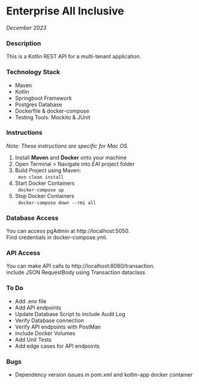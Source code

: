 # Enterprise All Inclusive # 
_December 2023_
### Description ### 
This is a Kotlin REST API for a multi-tenant application.

### Technology Stack ###
- Maven
- Kotlin
- Springboot Framework 
- Postgres Database
- Dockerfile & docker-compose
- Testing Tools: Mockito & JUnit

### Instructions ### 
*Note:* _These instructions are specific for Mac OS._
1. Install **Maven** and **Docker** onto your machine
1. Open Terminal > Navigate into *EAI* project folder
1. Build Project using Maven: <br>
   &nbsp; `mvn clean install`
1. Start Docker Containers<br>
   &nbsp; `docker-compose up`
1. Stop Docker Containers<br>
   &nbsp; `docker-compose down --rmi all`

### Database Access ###
You can access pgAdmin at http://localhost:5050. <br>
Find credentials in docker-compose.yml.

### API Access ###
You can make API calls to http://localhost:8080/transaction. <br>
include JSON RequestBody using Transaction dataclass

### To Do ###
- Add .env file
- Add API endpoints
- Update Database Script to include Audit Log
- Verify Database connection
- Verify API endpoints with PostMan
- Include Docker Volumes
- Add Unit Tests
- Add edge cases for API endpoints

### Bugs ###
- Dependency version issues in pom.xml and kotlin-app docker container

